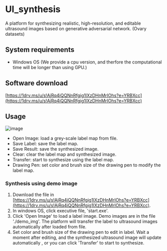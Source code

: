 # UI_synthesis
A platform for synthesizing realistic, high-resolution, and editable ultrasound images based on generative adversarial network. (Ovary datasets)

## System requirements
 - Windows OS
 (We provide a cpu version, and therfore the computational time will be longer than using GPU.)

## Software download
  [https://1drv.ms/u/s!AjRq4iQQNnRfgig1lXzDHnMrIOhs?e=YRBXcc](https://1drv.ms/u/s!AjRq4iQQNnRfgig1lXzDHnMrIOhs?e=YRBXcc)

## Usage
![image](https://user-images.githubusercontent.com/37099112/121143436-a2039180-c86f-11eb-9012-d58009c3cb43.png)

- Open Image: load a grey-scale label map from file.
- Save Label: save the label map.
- Save Result: save the synthesized image.
- Clear: clear the label map and synthesized image.
- Transfer: start to synthesize using the label map.
- Drawing Pen: set color and brush size of the drawing pen to modify the label map.


### Synthesis using demo image
1.	Download the file in [https://1drv.ms/u/s!AjRq4iQQNnRfgig1lXzDHnMrIOhs?e=YRBXcc](https://1drv.ms/u/s!AjRq4iQQNnRfgig1lXzDHnMrIOhs?e=YRBXcc).
2.	In windows OS, click executive file, 'start.exe'.
3.	Click 'Open Image' to load a label image. Demo images are in the file './demo_img'.
	The platform will transfer the label to ultrasound images automatically after loaded from file.
4.	Set color and brush size of the drawing pen to edit in label.  Wait a moment after editing, and the synthesized ultrasound image will update automatically , or you can click 'Transfer' to start to synthesize.
